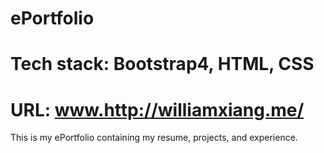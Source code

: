 # ePortfolio
# Tech stack: Bootstrap4, HTML, CSS
# URL: www.http://williamxiang.me/

This is my ePortfolio containing my resume, projects, and experience.
